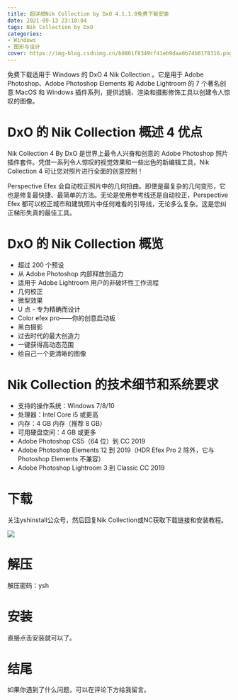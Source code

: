 ```yaml
---
title: 超详细Nik Collection by DxO 4.1.1.0免费下载安装
date: 2021-09-13 23:10:04
tags: Nik Collection by DxO
categories:
- Windows
- 图形与设计
cover: https://img-blog.csdnimg.cn/b0861f8349cf41eb9daa0b74b0178316.png
---
```


免费下载适用于 Windows 的 DxO 4 Nik Collection 。它是用于 Adob​​e Photoshop、Adobe Photoshop Elements 和 Adob​​e Lightroom 的 7 个著名创意 MacOS 和 Windows 插件系列，提供滤镜、渲染和摄影修饰工具以创建令人惊叹的图像。

# DxO 的 Nik Collection 概述 4 优点
Nik Collection 4 By DxO 是世界上最令人兴奋和创意的 Adob​​e Photoshop 照片插件套件。凭借一系列令人惊叹的视觉效果和一些出色的新编辑工具，Nik Collection 4 可让您对照片进行全面的创意控制！

Perspective Efex 会自动校正照片中的几何扭曲。即使是最复杂的几何变形，它也是修复最快捷、最简单的方法。无论是使用参考线还是自动校正，Perspective Efex 都可以校正城市和建筑照片中任何难看的引导线，无论多么复杂。这是您纠正梯形失真的最佳工具。

# DxO 的 Nik Collection 概览
- 超过 200 个预设
- 从 Adob​​e Photoshop 内部释放创造力
- 适用于 Adob​​e Lightroom 用户的非破坏性工作流程
- 几何校正
- 微型效果
- U 点 - 专为精确而设计
- Color efex pro——你的创意启动板
- 黑白摄影
- 过去时代的最大创造力
- 一键获得高动态范围
- 给自己一个更清晰的图像

# Nik Collection 的技术细节和系统要求
- 支持的操作系统：Windows 7/8/10
- 处理器：Intel Core i5 或更高
- 内存：4 GB 内存（推荐 8 GB）
- 可用硬盘空间：4 GB 或更多
- Adobe Photoshop CS5（64 位）到 CC 2019
- Adobe Photoshop Elements 12 到 2019（HDR Efex Pro 2 除外，它与 Photoshop Elements 不兼容）
- Adobe Photoshop Lightroom 3 到 Classic CC 2019

# 下载
关注yshinstall公众号，然后回复Nik Collection或NC获取下载链接和安装教程。

![](https://img-blog.csdnimg.cn/f824f9d6c4ca40549a3d02de1938c17c.jpg#pic_center)

# 解压
解压密码：ysh

# 安装
直接点击安装就可以了。

# 结尾
如果你遇到了什么问题，可以在评论下方给我留言。
